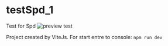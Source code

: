 # testSpd_1
Test for Spd
![preview test](https://user-images.githubusercontent.com/47025875/228585883-00d57ea0-77a2-48e9-9b55-ff7f34874fb4.png)


Project created by ViteJs.
For start entre to console:
`npm run dev`

